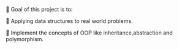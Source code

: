 🎯 Goal of this project is to:

🔹 Applying data structures to real world problems.

🔹 Implement the concepts of OOP like inheritance,abstraction and polymorphism.
